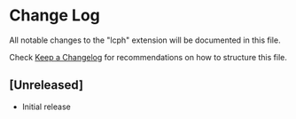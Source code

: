 # Change Log

All notable changes to the "lcph" extension will be documented in this file.

Check [Keep a Changelog](http://keepachangelog.com/) for recommendations on how to structure this file.

## [Unreleased]

- Initial release